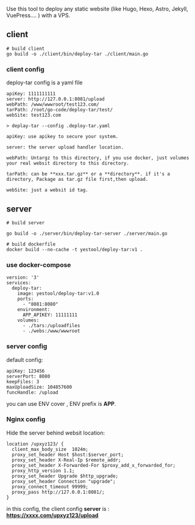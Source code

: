 Use this tool to deploy any static website (like Hugo, Hexo, Astro, Jekyll, VuePress.... ) with a VPS. 

## client

```
# build client
go build -o ./client/bin/deploy-tar ./client/main.go
```


### client config

deploy-tar config is a yaml file

```
apiKey: 1111111111
server: http://127.0.0.1:8081/upload
webPath: /www/wwwroot/test123.com/
tarPath: /root/go-code/deploy-tar/test/
webSite: test123.com
```


```
> deplay-tar --config .deploy-tar.yaml 

apiKey: use apikey to secure your system.

server: the server upload handler location.

webPath: Untargz to this directory, if you use docker, just volumes your real websit directory to this directory.

tarPath: can be **xxx.tar.gz** or a **directory**. if it's a directory, Package as tar.gz file first,then upload.

webSite: just a websit id tag.
```




## server


```
# build server

go build -o ./server/bin/deploy-tar-server ./server/main.go

# build dockerfile
docker build --no-cache -t yestool/deploy-tar:v1 .
```


### use docker-compose 


```
version: '3'
services:
  deploy-tar:
    image: yestool/deploy-tar:v1.0
    ports:
      - "8081:8080"
    environment:
      APP_APIKEY: 11111111
    volumes:
      - ./tars:/uploadfiles
      - ./webs:/www/wwwroot
```

### server config

default config:

```
apiKey: 123456
serverPort: 8080
keepFiles: 3
maxUploadSize: 104857600
funcHandle: /upload
```

you can use ENV cover , ENV prefix is **APP**.

### Nginx config

Hide the server behind websit location:


```
location /upxyz123/ {
  client_max_body_size  1024m;
  proxy_set_header Host $host:$server_port;
  proxy_set_header X-Real-Ip $remote_addr;
  proxy_set_header X-Forwarded-For $proxy_add_x_forwarded_for;
  proxy_http_version 1.1;
  proxy_set_header Upgrade $http_upgrade;
  proxy_set_header Connection "upgrade";
  proxy_connect_timeout 99999;
  proxy_pass http://127.0.0.1:8081/;
}
```

in this config, the client config **server** is : **https://xxxx.com/upxyz123/upload**